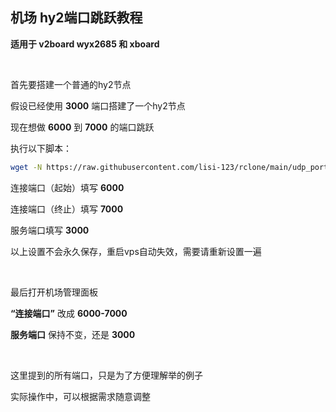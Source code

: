 ## 机场 hy2端口跳跃教程

**适用于 v2board wyx2685 和 xboard**


<br>

首先要搭建一个普通的hy2节点

假设已经使用 **3000** 端口搭建了一个hy2节点

现在想做 **6000** 到 **7000** 的端口跳跃

执行以下脚本：

```bash
wget -N https://raw.githubusercontent.com/lisi-123/rclone/main/udp_port_mapping.sh && bash ./udp_port_mapping.sh

```

连接端口（起始）填写 **6000**

连接端口（终止）填写 **7000**

服务端口填写 **3000**

以上设置不会永久保存，重启vps自动失效，需要请重新设置一遍

<br>

最后打开机场管理面板

 **“连接端口”** 改成 **6000-7000**
 
**服务端口** 保持不变，还是 **3000**


<br>

这里提到的所有端口，只是为了方便理解举的例子

实际操作中，可以根据需求随意调整




<br>
